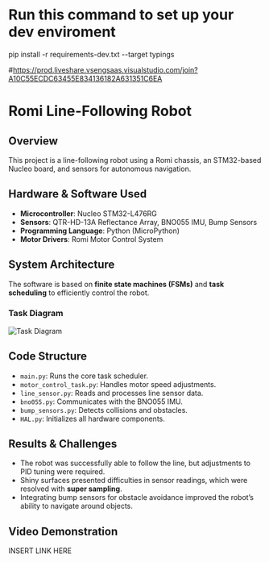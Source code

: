 # Run this command to set up your dev enviroment
pip install -r requirements-dev.txt --target typings

#https://prod.liveshare.vsengsaas.visualstudio.com/join?A10C55ECDC63455E834136182A631351C6EA

# Romi Line-Following Robot

## Overview
This project is a line-following robot using a Romi chassis, an STM32-based Nucleo board, and sensors for autonomous navigation.

## Hardware & Software Used
- **Microcontroller**: Nucleo STM32-L476RG
- **Sensors**: QTR-HD-13A Reflectance Array, BNO055 IMU, Bump Sensors
- **Programming Language**: Python (MicroPython)
- **Motor Drivers**: Romi Motor Control System

## System Architecture
The software is based on **finite state machines (FSMs)** and **task scheduling** to efficiently control the robot. 

### Task Diagram
![Task Diagram](docs/task_diagram.png)

## Code Structure
- `main.py`: Runs the core task scheduler.
- `motor_control_task.py`: Handles motor speed adjustments.
- `line_sensor.py`: Reads and processes line sensor data.
- `bno055.py`: Communicates with the BNO055 IMU.
- `bump_sensors.py`: Detects collisions and obstacles.
- `HAL.py`: Initializes all hardware components.

## Results & Challenges
- The robot was successfully able to follow the line, but adjustments to PID tuning were required.
- Shiny surfaces presented difficulties in sensor readings, which were resolved with **super sampling**.
- Integrating bump sensors for obstacle avoidance improved the robot’s ability to navigate around objects.

## Video Demonstration
INSERT LINK HERE

